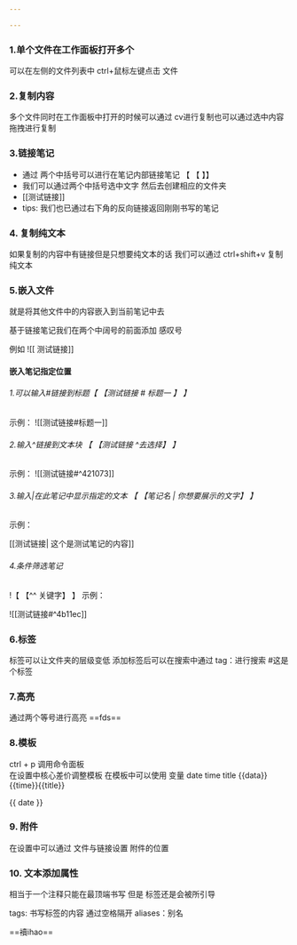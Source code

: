 ```yaml
---

---
```


### 1.单个文件在工作面板打开多个
可以在左侧的文件列表中 ctrl+鼠标左键点击 文件
### 2.复制内容
多个文件同时在工作面板中打开的时候可以通过 cv进行复制也可以通过选中内容拖拽进行复制
### 3.链接笔记
 - 通过  两个中括号可以进行在笔记内部链接笔记
 【 【 】】
 - 我们可以通过两个中括号选中文字  然后去创建相应的文件夹
 - [[测试链接]]
 - tips: 我们也已通过右下角的反向链接返回刚刚书写的笔记
### 4. 复制纯文本
如果复制的内容中有链接但是只想要纯文本的话 我们可以通过 ctrl+shift+v 复制纯文本

### 5.嵌入文件
就是将其他文件中的内容嵌入到当前笔记中去

基于链接笔记我们在两个中阔号的前面添加 感叹号

例如
![[ 测试链接]]

#### 嵌入笔记指定位置
###### 1.可以输入#链接到标题【 【测试链接 # 标题一 】 】

示例：
![[测试链接#标题一]]
###### 2.输入^链接到文本块 【 【测试链接 ^去选择】 】

示例：
![[测试链接#^421073]]

###### 3.输入|在此笔记中显示指定的文本 【 【笔记名 | 你想要展示的文字】 】 

示例：

[[测试链接| 这个是测试笔记的内容]]

###### 4.条件筛选笔记
!【 【^^ 关键字】 】
示例：

![[测试链接#^4b11ec]]

### 6.标签
标签可以让文件夹的层级变低  添加标签后可以在搜索中通过 tag：进行搜索
#这是个标签

### 7.高亮
通过两个等号进行高亮
==fds==

### 8.模板

ctrl + p 调用命令面板  
在设置中核心差价调整模板
在模板中可以使用  变量  date  time   title
{{data}} {{time}}{{title}}

{{ date }}

### 9. 附件

在设置中可以通过 文件与链接设置 附件的位置

### 10.  文本添加属性

相当于一个注释只能在最顶端书写  但是 标签还是会被所引导

tags:  书写标签的内容  通过空格隔开
aliases：别名

  ==襩ihao==